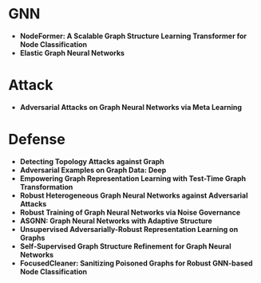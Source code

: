 # GNN

+ **NodeFormer: A Scalable Graph Structure Learning Transformer for Node Classification**
+ **Elastic Graph Neural Networks**

# Attack

+ **Adversarial Attacks on Graph Neural Networks via Meta Learning**


# Defense

+ **Detecting Topology Attacks against Graph**
+ **Adversarial Examples on Graph Data: Deep**
+ **Empowering Graph Representation Learning with Test-Time Graph Transformation**
+ **Robust Heterogeneous Graph Neural Networks against Adversarial Attacks**
+ **Robust Training of Graph Neural Networks via Noise Governance**
+ **ASGNN: Graph Neural Networks with Adaptive Structure**
+ **Unsupervised Adversarially-Robust Representation Learning on Graphs**
+ **Self-Supervised Graph Structure Refinement for Graph Neural Networks**
+ **FocusedCleaner: Sanitizing Poisoned Graphs for Robust GNN-based Node Classification**